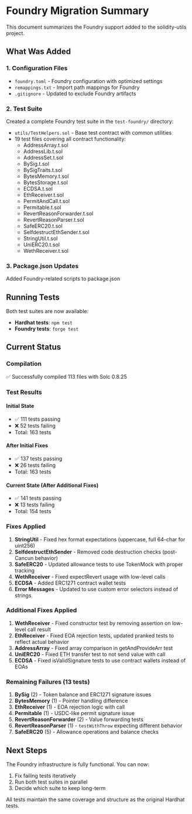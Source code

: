 # Foundry Migration Summary

This document summarizes the Foundry support added to the solidity-utils project.

## What Was Added

### 1. Configuration Files
- `foundry.toml` - Foundry configuration with optimized settings
- `remappings.txt` - Import path mappings for Foundry
- `.gitignore` - Updated to exclude Foundry artifacts

### 2. Test Suite
Created a complete Foundry test suite in the `test-foundry/` directory:

- `utils/TestHelpers.sol` - Base test contract with common utilities
- 19 test files covering all contract functionality:
  - AddressArray.t.sol
  - AddressLib.t.sol
  - AddressSet.t.sol
  - BySig.t.sol
  - BySigTraits.t.sol
  - BytesMemory.t.sol
  - BytesStorage.t.sol
  - ECDSA.t.sol
  - EthReceiver.t.sol
  - PermitAndCall.t.sol
  - Permitable.t.sol
  - RevertReasonForwarder.t.sol
  - RevertReasonParser.t.sol
  - SafeERC20.t.sol
  - SelfdestructEthSender.t.sol
  - StringUtil.t.sol
  - UniERC20.t.sol
  - WethReceiver.t.sol

### 3. Package.json Updates
Added Foundry-related scripts to package.json

## Running Tests

Both test suites are now available:
- **Hardhat tests**: `npm test`
- **Foundry tests**: `forge test`

## Current Status

### Compilation
✅ Successfully compiled 113 files with Solc 0.8.25

### Test Results
#### Initial State
- ✅ 111 tests passing
- ❌ 52 tests failing
- Total: 163 tests

#### After Initial Fixes
- ✅ 137 tests passing
- ❌ 26 tests failing
- Total: 163 tests

#### Current State (After Additional Fixes)
- ✅ 141 tests passing
- ❌ 13 tests failing
- Total: 154 tests

### Fixes Applied
1. **StringUtil** - Fixed hex format expectations (uppercase, full 64-char for uint256)
2. **SelfdestructEthSender** - Removed code destruction checks (post-Cancun behavior)
3. **SafeERC20** - Updated allowance tests to use TokenMock with proper tracking
4. **WethReceiver** - Fixed expectRevert usage with low-level calls
5. **ECDSA** - Added ERC1271 contract wallet tests
6. **Error Messages** - Updated to use custom error selectors instead of strings

### Additional Fixes Applied
1. **WethReceiver** - Fixed constructor test by removing assertion on low-level call result
2. **EthReceiver** - Fixed EOA rejection tests, updated pranked tests to reflect actual behavior
3. **AddressArray** - Fixed array comparison in getAndProvideArr test
4. **UniERC20** - Fixed ETH transfer test to not send value with call
5. **ECDSA** - Fixed isValidSignature tests to use contract wallets instead of EOAs

### Remaining Failures (13 tests)
1. **BySig** (2) - Token balance and ERC1271 signature issues
2. **BytesMemory** (1) - Pointer handling difference
3. **EthReceiver** (1) - EOA rejection logic with call
4. **Permitable** (1) - USDC-like permit signature issue
5. **RevertReasonForwarder** (2) - Value forwarding tests
6. **RevertReasonParser** (1) - `testWithThrow` expecting different behavior
7. **SafeERC20** (5) - Allowance operations and balance checks

## Next Steps

The Foundry infrastructure is fully functional. You can now:
1. Fix failing tests iteratively
2. Run both test suites in parallel
3. Decide which suite to keep long-term

All tests maintain the same coverage and structure as the original Hardhat tests.
